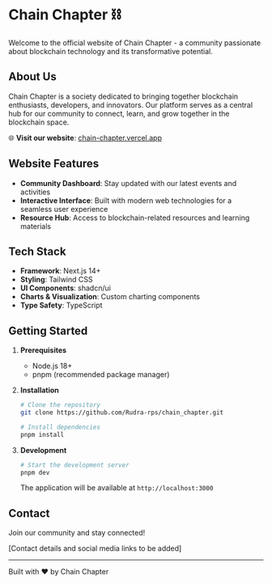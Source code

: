 # Chain Chapter ⛓️

Welcome to the official website of Chain Chapter - a community passionate about blockchain technology and its transformative potential.

## About Us

Chain Chapter is a society dedicated to bringing together blockchain enthusiasts, developers, and innovators. Our platform serves as a central hub for our community to connect, learn, and grow together in the blockchain space.

🌐 **Visit our website**: [chain-chapter.vercel.app](https://chain-chapter.vercel.app/)

## Website Features

- **Community Dashboard**: Stay updated with our latest events and activities
- **Interactive Interface**: Built with modern web technologies for a seamless user experience
- **Resource Hub**: Access to blockchain-related resources and learning materials

## Tech Stack

- **Framework**: Next.js 14+
- **Styling**: Tailwind CSS
- **UI Components**: shadcn/ui
- **Charts & Visualization**: Custom charting components
- **Type Safety**: TypeScript

## Getting Started

1. **Prerequisites**
   - Node.js 18+ 
   - pnpm (recommended package manager)

2. **Installation**
   ```bash
   # Clone the repository
   git clone https://github.com/Rudra-rps/chain_chapter.git

   # Install dependencies
   pnpm install
   ```

3. **Development**
   ```bash
   # Start the development server
   pnpm dev
   ```

   The application will be available at `http://localhost:3000`

## Contact

Join our community and stay connected!

[Contact details and social media links to be added]

---

Built with ❤️ by Chain Chapter
